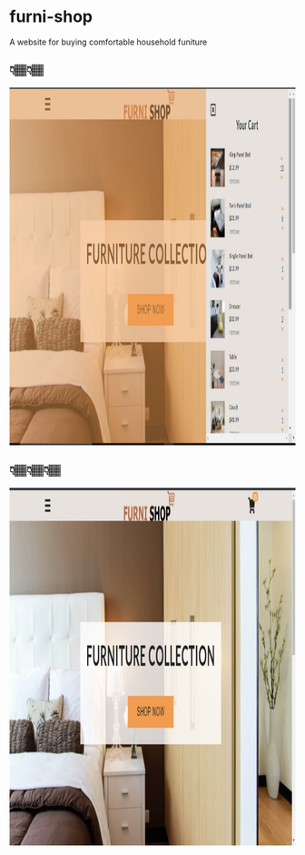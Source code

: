 # furni-shop

A website for buying comfortable household funiture

## 👇🏽👇🏽

<img src ="images/landing1.png" width="800" height="629">

## 👇🏽👇🏽👇🏽

<img src ="images/landing2.png" width="800" height="629">
